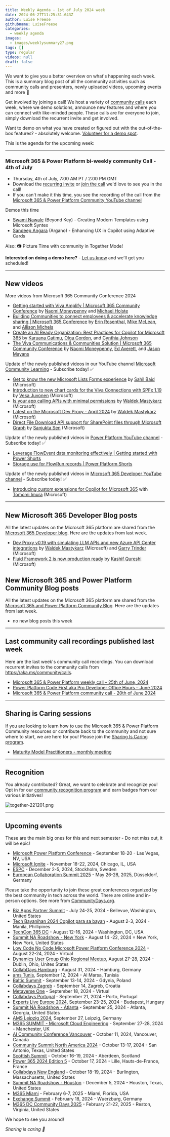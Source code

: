 ```yaml
---
title: Weekly Agenda - 1st of July 2024 week
date: 2024-06-27T11:25:31.643Z
author: Luise Freese
githubname: LuiseFreese
categories:
  - weekly agenda
images:
  - images/weeklysummary27.png
tags: []
type: regular
videos: null
draft: false
---
```


We want to give you a better overview on what's happening each week. This is a summary blog post of all the community activities such as community calls and presenters, newly uploaded videos, upcoming events and more 🚀 

Get involved by joining a call! We host a variety of [community calls](https://aka.ms/community/calls) each week, where we demo solutions, announce new features and where you can connect with like-minded people. These calls are for everyone to join, simply download the recurrent invite and get involved. 

Want to demo on what you have created or figured out with the out-of-the-box features? - absolutely welcome. [Volunteer for a demo spot](https://aka.ms/community/request/demo).

This is the agenda for the upcoming week:

---

### Microsoft 365 & Power Platform bi-weekly community Call - 4th of July

* Thursday, 4th of July, 7:00 AM PT / 2:00 PM GMT
* Download the [recurring invite](https://aka.ms/spdev-sig-call) or [join the call](https://aka.ms/spdev-sig-call-join) we'd love to see you in the call!
* If you can't make it this time, you see the recording of the call from the [Microsoft 365 & Power Platform Community YouTube channel](https://www.youtube.com/watch?v=gAqUr9wa2_0&list=PLR9nK3mnD-OURfm5Ypu-wK52cxBv_gXCA)

Demos this time

* [Swami Nawale](https://www.linkedin.com/in/swaminawale/) (Beyond Key) - Creating Modern Templates using Microsoft Syntex
* [Sandeep Angara](https://www.linkedin.com/in/sandeep-angara/) (Argano) - Enhancing UX in Copilot using Adaptive Cards


Also: 📷 Picture Time with community in Together Mode!

**Interested on doing a demo here?** - [Let us know](https://aka.ms/community/request/demo) and we'll get you scheduled!


---

## New videos 


More videos from Microsoft 365 Community Conference 2024

* [Getting started with Viva Amplify | Microsoft 365 Community Conference](https://www.youtube.com/watch?v=IYpqqbp2TLw) by [Naomi Moneypenny](https://linkedin.com/in/moneypenny) and [Michael Holste](https://linkedin.com/in/michaelholste)
* [Building Communities to connect employees & accelerate knowledge sharing | Microsoft 365 Conference](https://www.youtube.com/watch?v=NeZpsJTFagQ) by [Erin Rosenthal](https://linkedin.com/in/erinrosenthal), [Mike McLean](https://www.linkedin.com/in/michaeltmclean), and [Allison Michels](https://linkedin.com/in/michelsallison)
* [Create an AI Ready Organization: Best Practices for Copilot for Microsoft 365](https://www.youtube.com/watch?v=p1d1GSc-fG4) by [Karuana Gatimu](https://linkedin.com/in/karuanagatimu), [Olga Gordon](https://linkedin.com/in/olga-gordon-b1531118), and [Cynthia Johnson](https://linkedin.com/in/cynthiajohnson123)
* [The Viva Communications & Communities Solution | Microsoft 365 Community Conference](https://www.youtube.com/watch?v=Sw9jmsaz0B0) by [Naomi Moneypenny](https://linkedin.com/in/moneypenny), [Ed Averett](https://linkedin.com/in/edaverett), and [Jason Mayans](https://linkedin.com/in/mayans)


Update of the newly published videos in our YouTube channel [Microsoft Community Learning](https://www.youtube.com/channel/UC_mKdhw-V6CeCM7gTo_Iy7w) - Subscribe today! ✅

* [Get to know the new Microsoft Lists Forms experience](https://www.youtube.com/watch?v=aCFp-L6aD-M) by [Sahil Baid](https://linkedin.com/in/baidsahil) (Microsoft)
* [Introduction to new chart cards for the Viva Connections with SPFx 1.19](https://www.youtube.com/watch?v=0TYuhe5B4iU) by [Vesa Juvonen](https://www.linkedin.com/in/vesajuvonen/) (Microsoft)
* [Is your app calling APIs with minimal permissions](https://www.youtube.com/watch?v=fFr3tFBp1Z8) by [Waldek Mastykarz](https://www.linkedin.com/in/waldekmastykarz/) (Microsoft)
* [Latest on the Microsoft Dev Proxy - April 2024](https://www.youtube.com/watch?v=R8J6qWqkTV0) by [Waldek Mastykarz](https://www.linkedin.com/in/waldekmastykarz/) (Microsoft)
* [Direct File Download API support for SharePoint files through Microsoft Graph](https://www.youtube.com/watch?v=L3R6NX3wEiw) by [Sanjukta Sen](https://linkedin.com/in/sensanjukta) (Microsoft)


Update of the newly published videos in [Power Platform YouTube channel](https://www.youtube.com/@mspowerplatform) - Subscribe today! ✅

* [Leverage FlowEvent data monitoring effectively | Getting started with Power Shorts](https://www.youtube.com/watch?v=cy_WW1aXQQQ)
* [Storage use for FlowRun records | Power Platform Shorts](https://www.youtube.com/watch?v=wZEluFRwezM)


Update of the newly published videos in [Microsoft 365 Developer YouTube channel](https://www.youtube.com/@Microsoft365Developer) - Subscribe today! ✅

* [Introducing custom extensions for Copilot for Microsoft 365](https://www.youtube.com/watch?v=ILPOhVz9OdI) with [Tomomi Imura](https://www.linkedin.com/in/tomomi/) (Microsoft)

---

## New Microsoft 365 Developer Blog posts

All the latest updates on the Microsoft 365 platform are shared from the [Microsoft 365 Developer blog](https://devblogs.microsoft.com/microsoft365dev/). Here are the updates from last week.

* [Dev Proxy v0.19 with simulating LLM APIs and new Azure API Center integrations](https://devblogs.microsoft.com/microsoft365dev/dev-proxy-v0-19-with-simulating-llm-apis-and-new-azure-api-center-integrations/) by  [Waldek Mastykarz](https://www.linkedin.com/in/waldekmastykarz/) (Microsoft) and [Garry Trinder](https://www.linkedin.com/in/garry-trinder/) (Microsoft)
* [Fluid Framework 2 is now production ready](https://devblogs.microsoft.com/microsoft365dev/fluid-framework-2-is-now-production-ready/) by [Kashif Qureshi](https://www.linkedin.com/in/kashq/) (Microsoft)



## New Microsoft 365 and Power Platform Community Blog posts

All the latest updates on the Microsoft 365 platform are shared from the [Microsoft 365 and Power Platform Community Blog](https://pnp.github.io/blog/). Here are the updates from last week.

* no new blog posts this week


---

## Last community call recordings published last week

Here are the last week's community call recordings. You can download recurrent invites to the community calls from https://aka.ms/community/calls.

* [Microsoft 365 & Power Platform weekly call – 25th of June, 2024](https://www.youtube.com/watch?v=nIbHyF9yCjg)
* [Power Platform Code First aka Pro Developer Office Hours – June 2024](https://www.youtube.com/watch?v=sxTWkMNcTy8)
* [Microsoft 365 & Power Platform community call - 20th of June 2024](https://www.youtube.com/watch?v=zmsW1DhQcD8)

---

## Sharing is Caring sessions

If you are looking to learn how to use the Microsoft 365 & Power Platform Community resources or contribute back to the community and not sure where to start, we are here for you! Please join the [Sharing Is Caring program](https://pnp.github.io/sharing-is-caring/).

* [Maturity Model Practitioners - monthly meeting](https://aka.ms/mm4m365/invite)

---

## Recognition

You already contributed? Great, we want to celebrate and recognize you! Opt in for our [community recognition program](https://pnp.github.io/recognitionprogram/) and earn badges from our various initiatives! 

![together-221201.png](images/community-recognization-program.png)

---

## Upcoming events

These are the main big ones for this and next semester - Do not miss out, it will be epic!

* [Microsoft Power Platform Conference](https://powerplatformconf.com/#!/) - September 18-20 - Las Vegas, NV, USA
* [Microsoft Ignite](https://ignite.microsoft.com/en-US/home) - November 18-22, 2024, Chicago, IL, USA
* [ESPC](https://www.sharepointeurope.com/) - December 2-5, 2024, Stockholm, Sweden
* [European Collaboration Summit 2025](https://collabsummit.eu/) - May 26-28, 2025, Düsseldorf, Germany

Please take the opportunity to join these great conferences organized by the best community in tech across the world. There are online and in-person options. See more from [CommunityDays.org](https://www.communitydays.org/).

* [Biz Apps Partner Summit](https://www.communitydays.org/event/2024-07-24/biz-apps-partner-summit) - July 24-25, 2024 - Bellevue, Washington, United States
* [Tech Bayanihan 2024 Copilot para sa bayan](https://www.communitydays.org/event/2024-08-02/techbayanihan-2024-copilot-para-sa-bayan) - August 2-3, 2024 - Manila, Phillipines
* [TechCon 365 DC](https://www.communitydays.org/event/2024-08-12/techcon365-dc) - August 12-16, 2024 - Washington, DC, USA
* [Summit NA Roadshow - New York](https://www.communitydays.org/event/2024-08-14/summit-na-roadshow-new-york) - August 14 -22, 2024 = New York, New York, United States
* [Low Code No Code Microsoft Power Platform Conference 2024](https://www.communitydays.org/event/2024-08-22/low-code-no-code-microsoft-power-platform-conference-2024) - August 22-24, 2024 - Virtual
* [Dynamics User Group Ohio Regional Meetup](https://www.communitydays.org/event/2024-08-27/dynamics-user-group-ohio-regional-meetup-2024), August 27-28, 2024 - Dublin, Ohio, Unites States
* [CollabDays Hamburg](https://www.communitydays.org/event/2024-08-31/collabdays-hamburg-2024) - August 31, 2024 - Hamburg, Germany
* [ams Tunis](https://www.communitydays.org/event/2024-09-12/ams-tunis), September 12, 2024 - Al Marsa, Tunisia
* [Baltic Summit](https://www.communitydays.org/event/2024-09-13/baltic-summit-2024) - September 13-14, 2024 - Gdynia, Poland
* [Collabdays Zagreb](https://www.communitydays.org/event/2024-09-14/collabdays-2024-zagreb) - September 14, Zagreb, Croatia
* [Metaverse One](https://www.communitydays.org/event/2024-09-18/metaverse-one-2024) - September 18, 2024 - Virtual
* [Collabdays Portugal](https://www.communitydays.org/event/2024-09-21/collabdays-portugal) - September 21, 2024 - Porto, Portugal
* [Experts Live Europe 2024](https://www.communitydays.org/event/2024-09-23/experts-live-europe-2024), September 23-25, 2024 - Budapest, Hungary
* [Summit NA Roadshow - Atlanta](https://www.communitydays.org/event/2024-09-25/summit-na-roadshow-atlanta) - September 25, 2024 - Atlanta, Georgia, United States
* [AMS Leipzig 2024](https://www.communitydays.org/event/2024-09-27/ams-leipzig-2024), September 27, Leipzig, Germany
* [M365 SUMMIT - Microsoft Cloud Engineering](https://www.communitydays.org/event/2024-09-27/m365-summit-microsoft-cloud-engineering) - September 27-28, 2024 - Manchester, UK
* [AI Community Conference Vancouver](https://www.communitydays.org/event/2024-10-11/ai-community-conference-vancouver-2024) - October 11, 2024, Vancouver, Canada
* [Community Summit North America 2024](https://www.communitydays.org/event/2024-10-13/community-summit-north-america-2024) - October 13-17, 2024 - San Antonio, Texas, United States
* [Scottish Summit](https://www.communitydays.org/event/2024-10-16/scottish-summit-2024) - October 16-19, 2024 - Aberdeen, Scotland
* [Power 365 2024 Edition 5](https://www.communitydays.org/event/2024-10-17/power-365-2024-edition-5) - October 17, 2024 - Lille, Hauts-de-France, France
* [Collabdays New England](https://www.communitydays.org/event/2024-10-18/collabdays-new-england) - October 18-19, 2024 - Burlington, Massachusetts, United States
* [Summit NA Roadshow - Houston](https://www.communitydays.org/event/2024-12-05/summit-na-roadshow-houston) - December 5, 2024 - Houston, Texas, United States
* [M365 Miami](https://www.communitydays.org/event/2025-02-06/m365-miami) - February 6-7, 2025 - Miami, Florida, USA
* [Exchange Summit](https://www.communitydays.org/event/2025-02-18/exchange-summit-2025) - February 18, 2024 - Wuerzburg, Germany
* [M365 DC Community Days 2025](https://www.communitydays.org/event/2025-02-21/m365-dc-community-days-2025) - February 21-22, 2025 - Reston, Virginia, United States

We hope to see you around!

_Sharing is caring 🧡_
